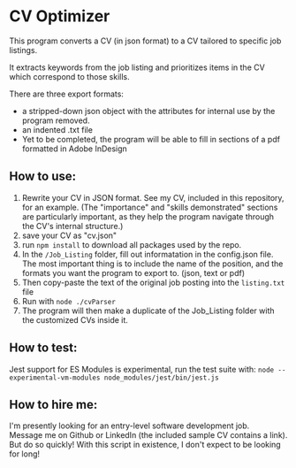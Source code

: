 # CV Optimizer

This program converts a CV (in json format) to a CV tailored to specific job listings.

It extracts keywords from the job listing and prioritizes items in the CV which correspond to those skills.

There are three export formats:
- a stripped-down json object with the attributes for internal use by the program removed.
- an indented .txt file
- Yet to be completed, the program will be able to fill in sections of a pdf formatted in Adobe InDesign

## How to use:

1. Rewrite your CV in JSON format. See my CV, included in this repository, for an example. (The "importance" and "skills demonstrated" sections are particularly important, as they help the program navigate through the CV's internal structure.)
2. save your CV as "cv.json"
3. run `npm install` to download all packages used by the repo.
4. In the `/Job_Listing` folder, fill out informatation in the config.json file. The most important thing is to include the name of the position, and the formats you want the program to export to. (json, text or pdf)
5. Then copy-paste the text of the original job posting into the `listing.txt` file
6. Run with `node ./cvParser`
7. The program will then make a duplicate of the Job_Listing folder with the customized CVs inside it.

## How to test:

Jest support for ES Modules is experimental, run the test suite with:
`node --experimental-vm-modules node_modules/jest/bin/jest.js`

## How to hire me:

I'm presently looking for an entry-level software development job.<br>
Message me on Github or LinkedIn (the included sample CV contains a link).<br>
But do so quickly! With this script in existence, I don't expect to be looking for long!


